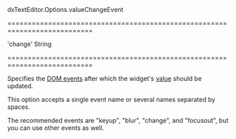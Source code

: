<!--id-->dxTextEditor.Options.valueChangeEvent<!--/id-->
===========================================================================
<!--default-->'change'<!--/default-->
<!--type-->String<!--/type-->
===========================================================================

<!--shortDescription-->
Specifies the <a href="https://en.wikipedia.org/wiki/DOM_events" target="_blank">DOM events</a> after which the widget's [value]({basewidgetpath}/Configuration/#value) should be updated.
<!--/shortDescription-->

<!--fullDescription-->
This option accepts a single event name or several names separated by spaces.

The recommended events are "keyup", "blur", "change", and "focusout", but you can use other events as well.
<!--/fullDescription-->